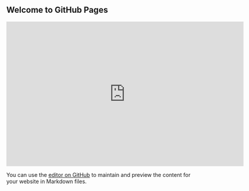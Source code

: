 ## Welcome to GitHub Pages


<iframe 
src="https://www.twitch.tv/fire_kitchen" 
frameborder="0" 
allowfullscreen="true" 
scrolling="no" 
height="378" width="620">
</iframe>


You can use the [editor on GitHub](https://github.com/Riviawolf/testing.github.io/edit/main/README.md) to maintain and preview the content for your website in Markdown files.
